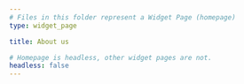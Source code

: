 ```yaml
---
# Files in this folder represent a Widget Page (homepage)
type: widget_page

title: About us

# Homepage is headless, other widget pages are not.
headless: false
---
```


